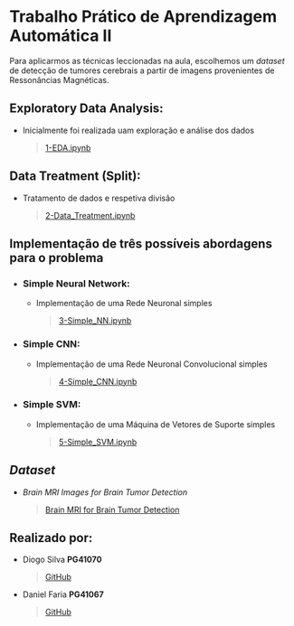 # Trabalho Prático de Aprendizagem Automática II

Para aplicarmos as técnicas leccionadas na aula, escolhemos um *dataset* de detecção de tumores cerebrais a partir de imagens provenientes de Ressonâncias Magnéticas.

## Exploratory Data Analysis:
- Inicialmente foi realizada uam exploração e análise dos dados
    > [1-EDA.ipynb](https://github.com/diogogsilva/tp_aa2_pg41070_pg41067/blob/master/1-EDA.ipynb)

## Data Treatment (Split):
- Tratamento de dados e respetiva divisão  
    > [2-Data_Treatment.ipynb](https://github.com/diogogsilva/tp_aa2_pg41070_pg41067/blob/master/2-Data_Treatment.ipynb)

## Implementação de três possíveis abordagens para o problema
- ### Simple Neural Network:
    - Implementação de uma Rede Neuronal simples
        > [3-Simple_NN.ipynb](https://github.com/diogogsilva/tp_aa2_pg41070_pg41067/blob/master/3-Simple_NN.ipynb)

- ### Simple CNN:
    - Implementação de uma Rede Neuronal Convolucional simples
        > [4-Simple_CNN.ipynb](https://github.com/diogogsilva/tp_aa2_pg41070_pg41067/blob/master/4-Simple_CNN.ipynb)

- ### Simple SVM:
    - Implementação de uma Máquina de Vetores de Suporte simples
        > [5-Simple_SVM.ipynb](https://github.com/diogogsilva/tp_aa2_pg41070_pg41067/blob/master/5-Simple_SVM.ipynb)

## *Dataset*
- *Brain MRI Images for Brain Tumor Detection*
    >[Brain MRI for Brain Tumor Detection](https://www.kaggle.com/navoneel/brain-mri-images-for-brain-tumor-detection)

## Realizado por:
- Diogo Silva **PG41070**
    > [GitHub](https://github.com/diogogsilva)
- Daniel Faria **PG41067**
    > [GitHub](https://github.com/DanielCoutinhoFaria)